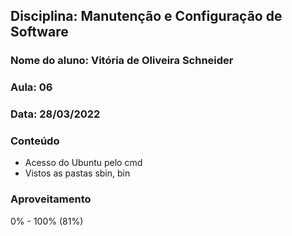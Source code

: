 ## Disciplina: Manutenção e Configuração de Software
### Nome do aluno: Vitória de Oliveira Schneider
### Aula: 06
### Data: 28/03/2022

### Conteúdo
- Acesso do Ubuntu pelo cmd
- Vistos as pastas sbin, bin

### Aproveitamento
0% - 100% (81%)
